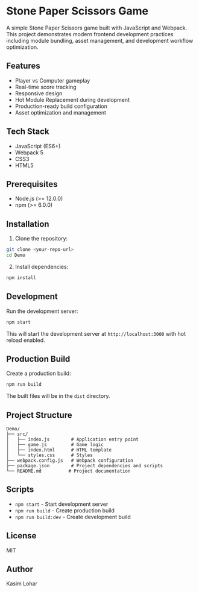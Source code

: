# Stone Paper Scissors Game

A simple Stone Paper Scissors game built with JavaScript and Webpack. This project demonstrates modern frontend development practices including module bundling, asset management, and development workflow optimization.

## Features

- Player vs Computer gameplay
- Real-time score tracking
- Responsive design
- Hot Module Replacement during development
- Production-ready build configuration
- Asset optimization and management

## Tech Stack

- JavaScript (ES6+)
- Webpack 5
- CSS3
- HTML5

## Prerequisites

- Node.js (>= 12.0.0)
- npm (>= 6.0.0)

## Installation

1. Clone the repository:
```bash
git clone <your-repo-url>
cd Demo
```

2. Install dependencies:
```bash
npm install
```

## Development

Run the development server:
```bash
npm start
```
This will start the development server at `http://localhost:3000` with hot reload enabled.

## Production Build

Create a production build:
```bash
npm run build
```
The built files will be in the `dist` directory.

## Project Structure

```
Demo/
├── src/
│   ├── index.js        # Application entry point
│   ├── game.js         # Game logic
│   ├── index.html      # HTML template
│   └── styles.css      # Styles
├── webpack.config.js   # Webpack configuration
├── package.json        # Project dependencies and scripts
└── README.md          # Project documentation
```

## Scripts

- `npm start` - Start development server
- `npm run build` - Create production build
- `npm run build:dev` - Create development build

## License

MIT

## Author

Kasim Lohar
